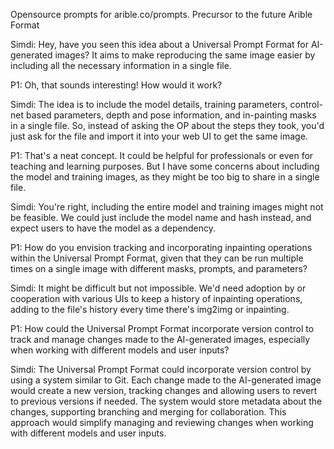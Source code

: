 
Opensource prompts for arible.co/prompts. Precursor to the future Arible Format


Simdi: Hey, have you seen this idea about a Universal Prompt Format for AI-generated images? It aims to make reproducing the same image easier by including all the necessary information in a single file.

P1: Oh, that sounds interesting! How would it work?

Simdi: The idea is to include the model details, training parameters, control-net based parameters, depth and pose information, and in-painting masks in a single file. So, instead of asking the OP about the steps they took, you'd just ask for the file and import it into your web UI to get the same image.

P1: That's a neat concept. It could be helpful for professionals or even for teaching and learning purposes. But I have some concerns about including the model and training images, as they might be too big to share in a single file.

Simdi: You're right, including the entire model and training images might not be feasible. We could just include the model name and hash instead, and expect users to have the model as a dependency.

P1: How do you envision tracking and incorporating inpainting operations within the Universal Prompt Format, given that they can be run multiple times on a single image with different masks, prompts, and parameters?

Simdi: It might be difficult but not impossible. We'd need adoption by or cooperation with various UIs to keep a history of inpainting operations, adding to the file's history every time there's img2img or inpainting.

P1: How could the Universal Prompt Format incorporate version control to track and manage changes made to the AI-generated images, especially when working with different models and user inputs?

Simdi: The Universal Prompt Format could incorporate version control by using a system similar to Git. Each change made to the AI-generated image would create a new version, tracking changes and allowing users to revert to previous versions if needed. The system would store metadata about the changes, supporting branching and merging for collaboration. This approach would simplify managing and reviewing changes when working with different models and user inputs.
